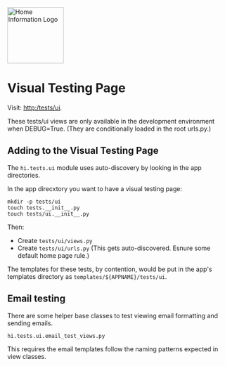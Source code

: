 <img src="../src/hi/static/img/hi-logo-w-tagline-197x96.png" alt="Home Information Logo" width="128">

# Visual Testing Page

Visit: [http:/tests/ui](http:/tests/ui).

These tests/ui views are only available in the development environment when DEBUG=True. (They are conditionally loaded in the root urls.py.)

## Adding to the Visual Testing Page

The `hi.tests.ui` module uses auto-discovery by looking in the app directories.

In the app direcxtory you want to have a visual testing page:

``` shell
mkdir -p tests/ui
touch tests.__init__.py
touch tests/ui.__init__.py
```

Then:
- Create `tests/ui/views.py`
- Create `tests/ui/urls.py` (This gets auto-discovered. Esnure some default home page rule.)

The templates for these tests, by contention, would be put in the app's templates directory as `templates/${APPNAME}/tests/ui`.

## Email testing

There are some helper base classes to test viewing email formatting and sending emails.
``` shell
hi.tests.ui.email_test_views.py
```
This requires the email templates follow the naming patterns expected in view classes.

